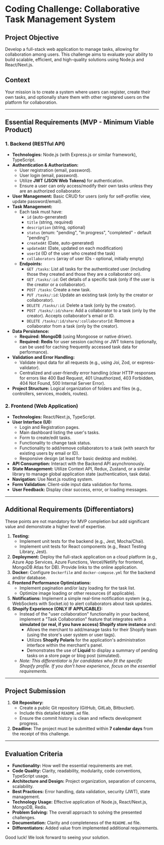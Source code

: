 # Coding Challenge: Collaborative Task Management System

## Project Objective

Develop a full-stack web application to manage tasks, allowing for collaboration among users. This challenge aims to evaluate your ability to build scalable, efficient, and high-quality solutions using Node.js and React/Next.js.

## Context

Your mission is to create a system where users can register, create their own tasks, and optionally share them with other registered users on the platform for collaboration.

---

## Essential Requirements (MVP - Minimum Viable Product)

### 1. Backend (RESTful API)

* **Technologies:** Node.js (with Express.js or similar framework), TypeScript.
* **Authentication & Authorization:**
    * User registration (email, password).
    * User login (email, password).
    * Utilize **JWT (JSON Web Tokens)** for authentication.
    * Ensure a user can only access/modify their own tasks unless they are an authorized collaborator.
* **User Management:** Basic CRUD for users (only for self-profile: view, update password/email).
* **Task Management:**
    * Each task must have:
        * `id` (auto-generated)
        * `title` (string, required)
        * `description` (string, optional)
        * `status` (enum: "pending", "in progress", "completed" - default "pending")
        * `createdAt` (Date, auto-generated)
        * `updatedAt` (Date, updated on each modification)
        * `userId` (ID of the user who created the task)
        * `collaborators` (array of user IDs - optional, initially empty)
    * **Endpoints:**
        * `GET /tasks`: List all tasks for the authenticated user (including those they created and those they are a collaborator on).
        * `GET /tasks/:id`: Get details of a specific task (only if the user is the creator or a collaborator).
        * `POST /tasks`: Create a new task.
        * `PUT /tasks/:id`: Update an existing task (only by the creator or collaborator).
        * `DELETE /tasks/:id`: Delete a task (only by the creator).
        * `POST /tasks/:id/share`: Add a collaborator to a task (only by the creator). Accepts collaborator's email or ID.
        * `DELETE /tasks/:id/share/:collaboratorId`: Remove a collaborator from a task (only by the creator).
* **Data Persistence:**
    * **Required:** **MongoDB** (using Mongoose or native driver).
    * **Required:** **Redis** for user session caching or JWT tokens (optionally, can be used for caching frequently accessed task data for performance).
* **Validation and Error Handling:**
    * Validate input data for all requests (e.g., using Joi, Zod, or express-validator).
    * Centralized and user-friendly error handling (clear HTTP responses for errors like 400 Bad Request, 401 Unauthorized, 403 Forbidden, 404 Not Found, 500 Internal Server Error).
* **Project Structure:** Logical organization of folders and files (e.g., controllers, services, models, routes).

### 2. Frontend (Web Application)

* **Technologies:** React/Next.js, TypeScript.
* **User Interface (UI):**
    * Login and Registration pages.
    * Main dashboard listing the user's tasks.
    * Form to create/edit tasks.
    * Functionality to change task status.
    * Functionality to add/remove collaborators to a task (with search for existing users by email or ID).
    * Responsive design (at least for basic desktop and mobile).
* **API Consumption:** Interact with the Backend API asynchronously.
* **State Management:** Utilize Context API, Redux, Zustand, or a similar library to manage global application state (authentication, task data).
* **Navigation:** Use Next.js routing system.
* **Form Validation:** Client-side input data validation for forms.
* **User Feedback:** Display clear success, error, or loading messages.

---

## Additional Requirements (Differentiators)

These points are not mandatory for MVP completion but add significant value and demonstrate a higher level of expertise.

1.  **Testing:**
    * Implement unit tests for the backend (e.g., Jest, Mocha/Chai).
    * Implement unit tests for React components (e.g., React Testing Library, Jest).
2.  **Deployment:** Deploy the full-stack application on a cloud platform (e.g., Azure App Services, Azure Functions, Vercel/Netlify for frontend, MongoDB Atlas for DB). Provide links to the online application.
3.  **Docker:** Configure `Dockerfile` and `docker-compose.yml` for the backend and/or database.
4.  **Frontend Performance Optimizations:**
    * Implement pagination and/or lazy loading for the task list.
    * Optimize image loading or other resources (if applicable).
5.  **Notifications:** Implement a simple real-time notification system (e.g., WebSockets with Socket.io) to alert collaborators about task updates.
6.  **Shopify Experience (ONLY IF APPLICABLE):**
    * Instead of the "user collaboration" functionality in your backend, implement a "Task Collaboration" feature that integrates with a **simulated (or real, if you have access) Shopify store instance** and:
        * Allows the merchant to add/manage tasks for their Shopify team (using the store's user system or user tags).
        * Utilizes **Shopify Polaris** for the application's administration interface within the merchant's panel.
        * Demonstrates the use of **Liquid** to display a summary of pending tasks on a store page or blog post (simulated).
    * *Note: This differentiator is for candidates who fit the specific Shopify profile. If you don't have experience, focus on the essential requirements.*

---

## Project Submission

1.  **Git Repository:**
    * Create a public Git repository (GitHub, GitLab, Bitbucket).
    * Include this detailed `README.md` file.
    * Ensure the commit history is clean and reflects development progress.
2.  **Deadline:** The project must be submitted within **7 calendar days** from the receipt of this challenge.

---

## Evaluation Criteria

* **Functionality:** How well the essential requirements are met.
* **Code Quality:** Clarity, readability, modularity, code conventions, TypeScript usage.
* **Architecture and Design:** Project organization, separation of concerns, scalability.
* **Best Practices:** Error handling, data validation, security (JWT), state management.
* **Technology Usage:** Effective application of Node.js, React/Next.js, MongoDB, Redis.
* **Problem Solving:** The overall approach to solving the presented challenges.
* **Documentation:** Clarity and completeness of the `README.md` file.
* **Differentiators:** Added value from implemented additional requirements.

Good luck! We look forward to seeing your solution.
